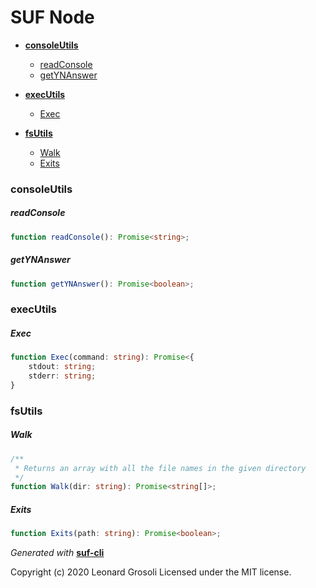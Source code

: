 <span id="DOC_GENERATION_MARKER_0"></span>

# SUF Node

- **[consoleUtils](#consoleutils)**

  - [readConsole](#readconsole)
  - [getYNAnswer](#getynanswer)

- **[execUtils](#executils)**

  - [Exec](#exec)

- **[fsUtils](#fsutils)**

  - [Walk](#walk)
  - [Exits](#exits)

### consoleUtils

##### readConsole

```typescript
function readConsole(): Promise<string>;
```

##### getYNAnswer

```typescript
function getYNAnswer(): Promise<boolean>;
```

### execUtils

##### Exec

```typescript
function Exec(command: string): Promise<{
    stdout: string;
    stderr: string;
}
```

### fsUtils

##### Walk

```typescript
/**
 * Returns an array with all the file names in the given directory
 */
function Walk(dir: string): Promise<string[]>;
```

##### Exits

```typescript
function Exits(path: string): Promise<boolean>;
```

_Generated with_ **[suf-cli](https://www.npmjs.com/package/suf-cli)**
<span id="DOC_GENERATION_MARKER_1"></span>

<span id="LICENSE_GENERATION_MARKER_0"></span>
Copyright (c) 2020 Leonard Grosoli Licensed under the MIT license.
<span id="LICENSE_GENERATION_MARKER_1"></span>